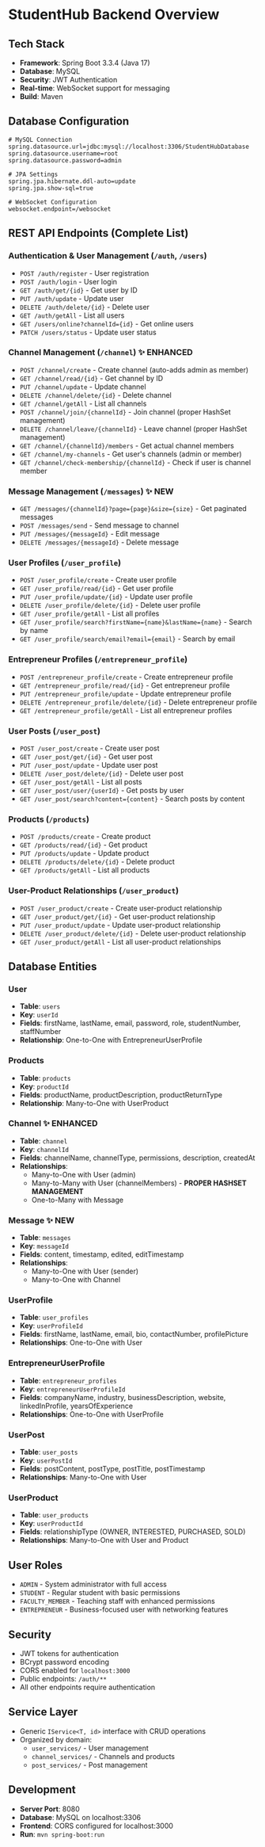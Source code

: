 # StudentHub Backend Overview

## Tech Stack
- **Framework**: Spring Boot 3.3.4 (Java 17)
- **Database**: MySQL 
- **Security**: JWT Authentication
- **Real-time**: WebSocket support for messaging
- **Build**: Maven

## Database Configuration
```properties
# MySQL Connection
spring.datasource.url=jdbc:mysql://localhost:3306/StudentHubDatabase
spring.datasource.username=root
spring.datasource.password=admin

# JPA Settings
spring.jpa.hibernate.ddl-auto=update
spring.jpa.show-sql=true

# WebSocket Configuration
websocket.endpoint=/websocket
```

## REST API Endpoints (Complete List)

### Authentication & User Management (`/auth`, `/users`)
- `POST /auth/register` - User registration
- `POST /auth/login` - User login
- `GET /auth/get/{id}` - Get user by ID
- `PUT /auth/update` - Update user
- `DELETE /auth/delete/{id}` - Delete user
- `GET /auth/getAll` - List all users
- `GET /users/online?channelId={id}` - Get online users
- `PATCH /users/status` - Update user status

### Channel Management (`/channel`) ✨ **ENHANCED**
- `POST /channel/create` - Create channel (auto-adds admin as member)
- `GET /channel/read/{id}` - Get channel by ID
- `PUT /channel/update` - Update channel
- `DELETE /channel/delete/{id}` - Delete channel
- `GET /channel/getAll` - List all channels
- `POST /channel/join/{channelId}` - Join channel (proper HashSet management)
- `DELETE /channel/leave/{channelId}` - Leave channel (proper HashSet management)
- `GET /channel/{channelId}/members` - Get actual channel members
- `GET /channel/my-channels` - Get user's channels (admin or member)
- `GET /channel/check-membership/{channelId}` - Check if user is channel member

### Message Management (`/messages`) ✨ **NEW**
- `GET /messages/{channelId}?page={page}&size={size}` - Get paginated messages
- `POST /messages/send` - Send message to channel
- `PUT /messages/{messageId}` - Edit message
- `DELETE /messages/{messageId}` - Delete message

### User Profiles (`/user_profile`)
- `POST /user_profile/create` - Create user profile
- `GET /user_profile/read/{id}` - Get user profile
- `PUT /user_profile/update/{id}` - Update user profile
- `DELETE /user_profile/delete/{id}` - Delete user profile
- `GET /user_profile/getAll` - List all profiles
- `GET /user_profile/search?firstName={name}&lastName={name}` - Search by name
- `GET /user_profile/search/email?email={email}` - Search by email

### Entrepreneur Profiles (`/entrepreneur_profile`)
- `POST /entrepreneur_profile/create` - Create entrepreneur profile
- `GET /entrepreneur_profile/read/{id}` - Get entrepreneur profile
- `PUT /entrepreneur_profile/update` - Update entrepreneur profile
- `DELETE /entrepreneur_profile/delete/{id}` - Delete entrepreneur profile
- `GET /entrepreneur_profile/getAll` - List all entrepreneur profiles

### User Posts (`/user_post`)
- `POST /user_post/create` - Create user post
- `GET /user_post/get/{id}` - Get user post
- `PUT /user_post/update` - Update user post
- `DELETE /user_post/delete/{id}` - Delete user post
- `GET /user_post/getAll` - List all posts
- `GET /user_post/user/{userId}` - Get posts by user
- `GET /user_post/search?content={content}` - Search posts by content

### Products (`/products`)
- `POST /products/create` - Create product
- `GET /products/read/{id}` - Get product
- `PUT /products/update` - Update product
- `DELETE /products/delete/{id}` - Delete product
- `GET /products/getAll` - List all products

### User-Product Relationships (`/user_product`)
- `POST /user_product/create` - Create user-product relationship
- `GET /user_product/get/{id}` - Get user-product relationship
- `PUT /user_product/update` - Update user-product relationship
- `DELETE /user_product/delete/{id}` - Delete user-product relationship
- `GET /user_product/getAll` - List all user-product relationships

## Database Entities

### User
- **Table**: `users`
- **Key**: `userId`
- **Fields**: firstName, lastName, email, password, role, studentNumber, staffNumber
- **Relationship**: One-to-One with EntrepreneurUserProfile

### Products
- **Table**: `products`
- **Key**: `productId`
- **Fields**: productName, productDescription, productReturnType
- **Relationship**: Many-to-One with UserProduct

### Channel ✨ **ENHANCED**
- **Table**: `channel`
- **Key**: `channelId`
- **Fields**: channelName, channelType, permissions, description, createdAt
- **Relationships**: 
  - Many-to-One with User (admin)
  - Many-to-Many with User (channelMembers) - **PROPER HASHSET MANAGEMENT**
  - One-to-Many with Message

### Message ✨ **NEW**
- **Table**: `messages`
- **Key**: `messageId`
- **Fields**: content, timestamp, edited, editTimestamp
- **Relationships**: 
  - Many-to-One with User (sender)
  - Many-to-One with Channel

### UserProfile
- **Table**: `user_profiles`
- **Key**: `userProfileId`
- **Fields**: firstName, lastName, email, bio, contactNumber, profilePicture
- **Relationships**: One-to-One with User

### EntrepreneurUserProfile
- **Table**: `entrepreneur_profiles`
- **Key**: `entrepreneurUserProfileId`
- **Fields**: companyName, industry, businessDescription, website, linkedInProfile, yearsOfExperience
- **Relationships**: One-to-One with UserProfile

### UserPost
- **Table**: `user_posts`
- **Key**: `userPostId`
- **Fields**: postContent, postType, postTitle, postTimestamp
- **Relationships**: Many-to-One with User

### UserProduct
- **Table**: `user_products`
- **Key**: `userProductId`
- **Fields**: relationshipType (OWNER, INTERESTED, PURCHASED, SOLD)
- **Relationships**: Many-to-One with User and Product

## User Roles
- `ADMIN` - System administrator with full access
- `STUDENT` - Regular student with basic permissions
- `FACULTY_MEMBER` - Teaching staff with enhanced permissions
- `ENTREPRENEUR` - Business-focused user with networking features

## Security
- JWT tokens for authentication
- BCrypt password encoding
- CORS enabled for `localhost:3000`
- Public endpoints: `/auth/**`
- All other endpoints require authentication

## Service Layer
- Generic `IService<T, id>` interface with CRUD operations
- Organized by domain:
  - `user_services/` - User management
  - `channel_services/` - Channels and products
  - `post_services/` - Post management

## Development
- **Server Port**: 8080
- **Database**: MySQL on localhost:3306
- **Frontend**: CORS configured for localhost:3000
- **Run**: `mvn spring-boot:run`
